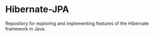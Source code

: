 # Hibernate-JPA
Repository for exploring and implementing features of the Hibernate framework in Java.
